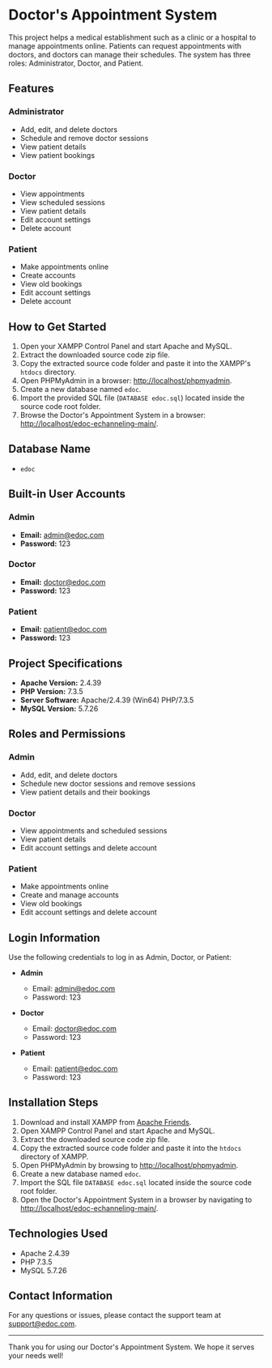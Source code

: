 # Doctor's Appointment System

This project helps a medical establishment such as a clinic or a hospital to manage appointments online. Patients can request appointments with doctors, and doctors can manage their schedules. The system has three roles: Administrator, Doctor, and Patient.

## Features

### Administrator
- Add, edit, and delete doctors
- Schedule and remove doctor sessions
- View patient details
- View patient bookings

### Doctor
- View appointments
- View scheduled sessions
- View patient details
- Edit account settings
- Delete account

### Patient
- Make appointments online
- Create accounts
- View old bookings
- Edit account settings
- Delete account

## How to Get Started

1. Open your XAMPP Control Panel and start Apache and MySQL.
2. Extract the downloaded source code zip file.
3. Copy the extracted source code folder and paste it into the XAMPP's `htdocs` directory.
4. Open PHPMyAdmin in a browser: [http://localhost/phpmyadmin](http://localhost/phpmyadmin).
5. Create a new database named `edoc`.
6. Import the provided SQL file (`DATABASE edoc.sql`) located inside the source code root folder.
7. Browse the Doctor's Appointment System in a browser: [http://localhost/edoc-echanneling-main/](http://localhost/edoc-echanneling-main/).

## Database Name
- `edoc`

## Built-in User Accounts

### Admin
- **Email:** admin@edoc.com
- **Password:** 123

### Doctor
- **Email:** doctor@edoc.com
- **Password:** 123

### Patient
- **Email:** patient@edoc.com
- **Password:** 123

## Project Specifications
- **Apache Version:** 2.4.39
- **PHP Version:** 7.3.5
- **Server Software:** Apache/2.4.39 (Win64) PHP/7.3.5
- **MySQL Version:** 5.7.26

## Roles and Permissions

### Admin
- Add, edit, and delete doctors
- Schedule new doctor sessions and remove sessions
- View patient details and their bookings

### Doctor
- View appointments and scheduled sessions
- View patient details
- Edit account settings and delete account

### Patient
- Make appointments online
- Create and manage accounts
- View old bookings
- Edit account settings and delete account

## Login Information
Use the following credentials to log in as Admin, Doctor, or Patient:

- **Admin**
  - Email: admin@edoc.com
  - Password: 123

- **Doctor**
  - Email: doctor@edoc.com
  - Password: 123

- **Patient**
  - Email: patient@edoc.com
  - Password: 123

## Installation Steps

1. Download and install XAMPP from [Apache Friends](https://www.apachefriends.org/index.html).
2. Open XAMPP Control Panel and start Apache and MySQL.
3. Extract the downloaded source code zip file.
4. Copy the extracted source code folder and paste it into the `htdocs` directory of XAMPP.
5. Open PHPMyAdmin by browsing to [http://localhost/phpmyadmin](http://localhost/phpmyadmin).
6. Create a new database named `edoc`.
7. Import the SQL file `DATABASE edoc.sql` located inside the source code root folder.
8. Open the Doctor's Appointment System in a browser by navigating to [http://localhost/edoc-echanneling-main/](http://localhost/edoc-echanneling-main/).

## Technologies Used
- Apache 2.4.39
- PHP 7.3.5
- MySQL 5.7.26

## Contact Information
For any questions or issues, please contact the support team at [support@edoc.com](mailto:support@edoc.com).

---

Thank you for using our Doctor's Appointment System. We hope it serves your needs well!
